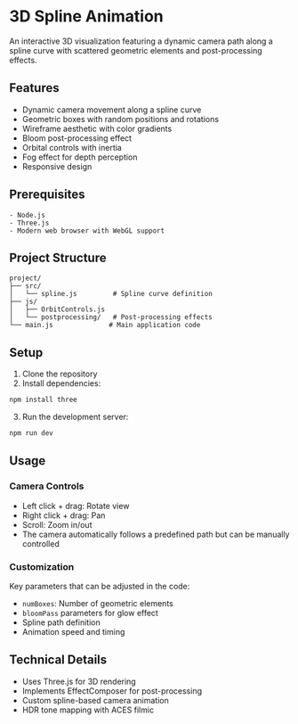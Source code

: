 # 3D Spline Animation

An interactive 3D visualization featuring a dynamic camera path along a spline curve with scattered geometric elements and post-processing effects.

## Features

- Dynamic camera movement along a spline curve
- Geometric boxes with random positions and rotations
- Wireframe aesthetic with color gradients
- Bloom post-processing effect
- Orbital controls with inertia
- Fog effect for depth perception
- Responsive design

## Prerequisites

```
- Node.js
- Three.js
- Modern web browser with WebGL support
```

## Project Structure

```
project/
├── src/
│   └── spline.js         # Spline curve definition
├── js/
│   ├── OrbitControls.js
│   └── postprocessing/   # Post-processing effects
└── main.js              # Main application code
```

## Setup

1. Clone the repository
2. Install dependencies:

```bash
npm install three
```

3. Run the development server:

```bash
npm run dev
```

## Usage

### Camera Controls

- Left click + drag: Rotate view
- Right click + drag: Pan
- Scroll: Zoom in/out
- The camera automatically follows a predefined path but can be manually controlled

### Customization

Key parameters that can be adjusted in the code:

- `numBoxes`: Number of geometric elements
- `bloomPass` parameters for glow effect
- Spline path definition
- Animation speed and timing

## Technical Details

- Uses Three.js for 3D rendering
- Implements EffectComposer for post-processing
- Custom spline-based camera animation
- HDR tone mapping with ACES filmic
